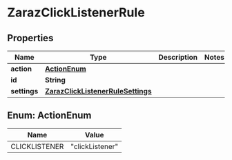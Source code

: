 

# ZarazClickListenerRule


## Properties

| Name | Type | Description | Notes |
|------------ | ------------- | ------------- | -------------|
|**action** | [**ActionEnum**](#ActionEnum) |  |  |
|**id** | **String** |  |  |
|**settings** | [**ZarazClickListenerRuleSettings**](ZarazClickListenerRuleSettings.md) |  |  |



## Enum: ActionEnum

| Name | Value |
|---- | -----|
| CLICKLISTENER | &quot;clickListener&quot; |



